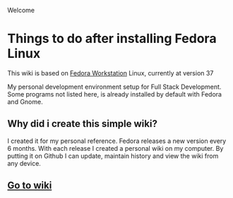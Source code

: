 Welcome
# Things to do after installing Fedora Linux

This wiki is based on [Fedora Workstation](https://getfedora.org/en/workstation/) Linux, currently at version 37

My personal development environment setup for Full Stack Development. Some programs not listed here, is already installed by default with Fedora and Gnome.

## Why did i create this simple wiki?
I created it for my personal reference. Fedora releases a new version every 6 months. With each release I created a personal wiki on my computer. By putting it on Github I can update, maintain history and view the wiki from any device. 

## [Go to wiki](https://github.com/andenv/wiki-things-todo-after-installing-fedora-linux/wiki/Home)
